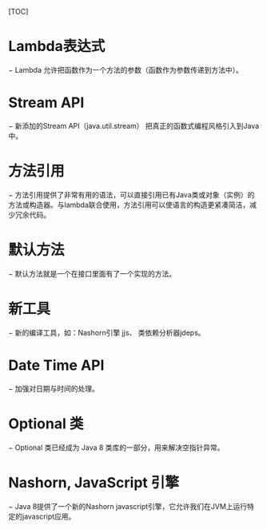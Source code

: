 [TOC]

# Lambda表达式
− Lambda 允许把函数作为一个方法的参数（函数作为参数传递到方法中）。
# Stream API
− 新添加的Stream API（java.util.stream） 把真正的函数式编程风格引入到Java中。
# 方法引用
− 方法引用提供了非常有用的语法，可以直接引用已有Java类或对象（实例）的方法或构造器。与lambda联合使用，方法引用可以使语言的构造更紧凑简洁，减少冗余代码。
# 默认方法
− 默认方法就是一个在接口里面有了一个实现的方法。
# 新工具
− 新的编译工具，如：Nashorn引擎 jjs、 类依赖分析器jdeps。
# Date Time API 
− 加强对日期与时间的处理。
# Optional 类 
− Optional 类已经成为 Java 8 类库的一部分，用来解决空指针异常。
# Nashorn, JavaScript 引擎 
− Java 8提供了一个新的Nashorn javascript引擎，它允许我们在JVM上运行特定的javascript应用。
